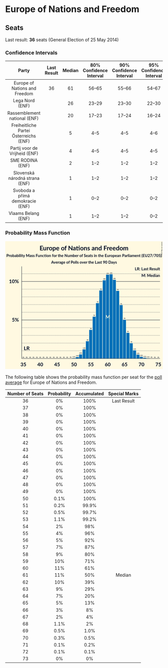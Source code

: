 # Europe of Nations and Freedom

## Seats

Last result: **36** seats (General Election of 25 May 2014)

### Confidence Intervals

| Party | Last Result | Median | 80% Confidence Interval | 90% Confidence Interval | 95% Confidence Interval | 99% Confidence Interval |
|:-----:|:-----------:|:------:|:-----------------------:|:-----------------------:|:-----------------------:|:-----------------------:|
| Europe of Nations and Freedom | 36 | 61 | 56–65 | 55–66 | 54–67 | 52–69 |
| Lega Nord (ENF) | | 26 | 23–29 | 23–30 | 22–30 | 21–31 |
| Rassemblement national (ENF) | | 20 | 17–23 | 17–24 | 16–24 | 16–28 |
| Freiheitliche Partei Österreichs (ENF) | | 5 | 4–5 | 4–5 | 4–6 | 4–6 |
| Partij voor de Vrijheid (ENF) | | 4 | 4–5 | 4–5 | 4–5 | 3–5 |
| SME RODINA (ENF) | | 2 | 1–2 | 1–2 | 1–2 | 1–2 |
| Slovenská národná strana (ENF) | | 1 | 1–2 | 1–2 | 1–2 | 1–2 |
| Svoboda a přímá demokracie (ENF) | | 1 | 0–2 | 0–2 | 0–2 | 0–2 |
| Vlaams Belang (ENF) | | 1 | 1–2 | 1–2 | 0–2 | 0–2 |

### Probability Mass Function

![Graph with seats probability mass function not yet produced](average-seats-pmf-europeofnationsandfreedom.png "Seats Probability Mass Function")

The following table shows the probability mass function per seat for the [poll average](average.html) for Europe of Nations and Freedom.

| Number of Seats | Probability | Accumulated | Special Marks |
|:---------------:|:-----------:|:-----------:|:-------------:|
| 36 | 0% | 100% | Last Result |
| 37 | 0% | 100% |  |
| 38 | 0% | 100% |  |
| 39 | 0% | 100% |  |
| 40 | 0% | 100% |  |
| 41 | 0% | 100% |  |
| 42 | 0% | 100% |  |
| 43 | 0% | 100% |  |
| 44 | 0% | 100% |  |
| 45 | 0% | 100% |  |
| 46 | 0% | 100% |  |
| 47 | 0% | 100% |  |
| 48 | 0% | 100% |  |
| 49 | 0% | 100% |  |
| 50 | 0.1% | 100% |  |
| 51 | 0.2% | 99.9% |  |
| 52 | 0.5% | 99.7% |  |
| 53 | 1.1% | 99.2% |  |
| 54 | 2% | 98% |  |
| 55 | 4% | 96% |  |
| 56 | 5% | 92% |  |
| 57 | 7% | 87% |  |
| 58 | 9% | 80% |  |
| 59 | 10% | 71% |  |
| 60 | 11% | 61% |  |
| 61 | 11% | 50% | Median |
| 62 | 10% | 39% |  |
| 63 | 9% | 29% |  |
| 64 | 7% | 20% |  |
| 65 | 5% | 13% |  |
| 66 | 3% | 8% |  |
| 67 | 2% | 4% |  |
| 68 | 1.1% | 2% |  |
| 69 | 0.5% | 1.0% |  |
| 70 | 0.3% | 0.5% |  |
| 71 | 0.1% | 0.2% |  |
| 72 | 0.1% | 0.1% |  |
| 73 | 0% | 0% |  |


